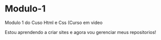# Modulo-1
 Modulo 1 do Cuso Html e Css (Curso em video

Estou aprendendo a criar sites e agora vou gerenciar meus repositorios!